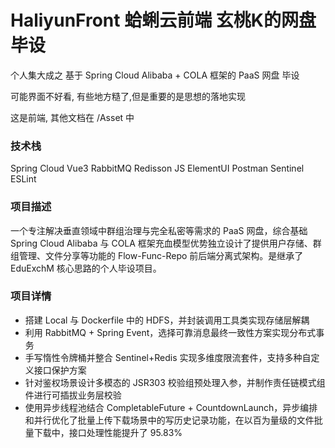 # HaliyunFront 蛤蜊云前端 玄桃K的网盘毕设

个人集大成之 基于 Spring Cloud Alibaba + COLA 框架的 PaaS 网盘 毕设

可能界面不好看, 有些地方糙了,但是重要的是思想的落地实现

这是前端, 其他文档在 /Asset 中

### 技术栈

Spring Cloud Vue3 RabbitMQ Redisson JS ElementUI Postman Sentinel ESLint

### 项目描述

一个专注解决垂直领域中群组治理与完全私密等需求的 PaaS 网盘，综合基础 Spring Cloud Alibaba 与 COLA 框架充血模型优势独立设计了提供用户存储、群组管理、文件分享等功能的 Flow-Func-Repo
前后端分离式架构。是继承了 EduExchM 核心思路的个人毕设项目。

### 项目详情

* 搭建 Local 与 Dockerfile 中的 HDFS，并封装调用工具类实现存储层解耦
* 利用 RabbitMQ + Spring Event，选择可靠消息最终一致性方案实现分布式事务
* 手写惰性令牌桶并整合 Sentinel+Redis 实现多维度限流套件，支持多种自定义接口保护方案
* 针对鉴权场景设计多模态的 JSR303 校验组预处理入参，并制作责任链模式组件进行可插拔业务层校验
* 使用异步线程池结合 CompletableFuture + CountdownLaunch，异步编排和并行优化了批量上传下载场景中的写历史记录功能，在以百为量级的文件批量下载中，接口处理性能提升了 95.83%
